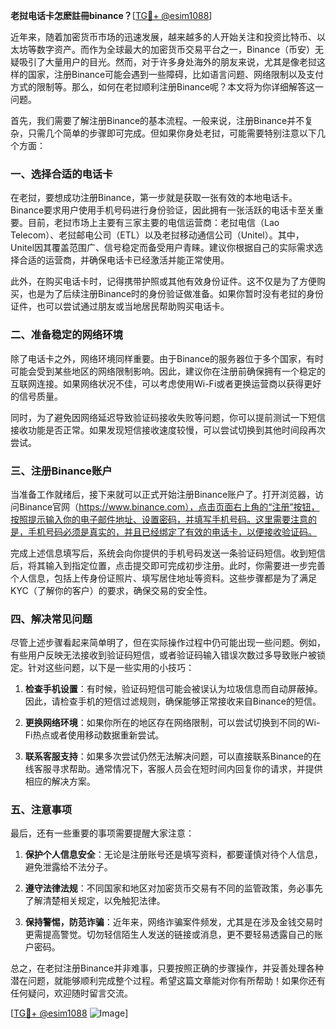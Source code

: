**老挝电话卡怎麽註冊binance？**[[TG💪+ @esim1088](https://t.me/s/esim1088)]

近年来，随着加密货币市场的迅速发展，越来越多的人开始关注和投资比特币、以太坊等数字资产。而作为全球最大的加密货币交易平台之一，Binance（币安）无疑吸引了大量用户的目光。然而，对于许多身处海外的朋友来说，尤其是像老挝这样的国家，注册Binance可能会遇到一些障碍，比如语言问题、网络限制以及支付方式的限制等。那么，如何在老挝顺利注册Binance呢？本文将为你详细解答这一问题。

首先，我们需要了解注册Binance的基本流程。一般来说，注册Binance并不复杂，只需几个简单的步骤即可完成。但如果你身处老挝，可能需要特别注意以下几个方面：

### **一、选择合适的电话卡**

在老挝，要想成功注册Binance，第一步就是获取一张有效的本地电话卡。Binance要求用户使用手机号码进行身份验证，因此拥有一张活跃的电话卡至关重要。目前，老挝市场上主要有三家主要的电信运营商：老挝电信（Lao Telecom）、老挝邮电公司（ETL）以及老挝移动通信公司（Unitel）。其中，Unitel因其覆盖范围广、信号稳定而备受用户青睐。建议你根据自己的实际需求选择合适的运营商，并确保电话卡已经激活并能正常使用。

此外，在购买电话卡时，记得携带护照或其他有效身份证件。这不仅是为了方便购买，也是为了后续注册Binance时的身份验证做准备。如果你暂时没有老挝的身份证件，也可以尝试通过朋友或当地居民帮助购买电话卡。

### **二、准备稳定的网络环境**

除了电话卡之外，网络环境同样重要。由于Binance的服务器位于多个国家，有时可能会受到某些地区的网络限制影响。因此，建议你在注册前确保拥有一个稳定的互联网连接。如果网络状况不佳，可以考虑使用Wi-Fi或者更换运营商以获得更好的信号质量。

同时，为了避免因网络延迟导致验证码接收失败等问题，你可以提前测试一下短信接收功能是否正常。如果发现短信接收速度较慢，可以尝试切换到其他时间段再次尝试。

### **三、注册Binance账户**

当准备工作就绪后，接下来就可以正式开始注册Binance账户了。打开浏览器，访问Binance官网（https://www.binance.com），点击页面右上角的“注册”按钮，按照提示输入你的电子邮件地址、设置密码，并填写手机号码。这里需要注意的是，手机号码必须是真实的，并且已经绑定了有效的电话卡，以便接收验证码。

完成上述信息填写后，系统会向你提供的手机号码发送一条验证码短信。收到短信后，将其输入到指定位置，点击提交即可完成初步注册。此时，你需要进一步完善个人信息，包括上传身份证照片、填写居住地址等资料。这些步骤都是为了满足KYC（了解你的客户）的要求，确保交易的安全性。

### **四、解决常见问题**

尽管上述步骤看起来简单明了，但在实际操作过程中仍可能出现一些问题。例如，有些用户反映无法接收到验证码短信，或者验证码输入错误次数过多导致账户被锁定。针对这些问题，以下是一些实用的小技巧：

1. **检查手机设置**：有时候，验证码短信可能会被误认为垃圾信息而自动屏蔽掉。因此，请检查手机的短信过滤规则，确保能够正常接收来自Binance的短信。
   
2. **更换网络环境**：如果你所在的地区存在网络限制，可以尝试切换到不同的Wi-Fi热点或者使用移动数据重新尝试。

3. **联系客服支持**：如果多次尝试仍然无法解决问题，可以直接联系Binance的在线客服寻求帮助。通常情况下，客服人员会在短时间内回复你的请求，并提供相应的解决方案。

### **五、注意事项**

最后，还有一些重要的事项需要提醒大家注意：

1. **保护个人信息安全**：无论是注册账号还是填写资料，都要谨慎对待个人信息，避免泄露给不法分子。

2. **遵守法律法规**：不同国家和地区对加密货币交易有不同的监管政策，务必事先了解清楚相关规定，以免触犯法律。

3. **保持警惕，防范诈骗**：近年来，网络诈骗案件频发，尤其是在涉及金钱交易时更需提高警觉。切勿轻信陌生人发送的链接或消息，更不要轻易透露自己的账户密码。

总之，在老挝注册Binance并非难事，只要按照正确的步骤操作，并妥善处理各种潜在问题，就能够顺利完成整个过程。希望这篇文章能对你有所帮助！如果你还有任何疑问，欢迎随时留言交流。

[[TG💪+ @esim1088](https://t.me/s/esim1088) ![Image](https://i.postimg.cc/4NQfJmqS/Snipaste-2025-05-13-00-14-12.png)]